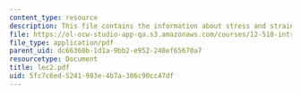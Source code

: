 ```yaml
---
content_type: resource
description: This file contains the information about stress and strain.
file: https://ol-ocw-studio-app-qa.s3.amazonaws.com/courses/12-510-introduction-to-seismology-spring-2010/5fc7c6ed5241983e4b7a386c90cc47df_lec2.pdf
file_type: application/pdf
parent_uid: dc66360b-1d1a-9bb2-e952-248ef65670a7
resourcetype: Document
title: lec2.pdf
uid: 5fc7c6ed-5241-983e-4b7a-386c90cc47df
---
```

